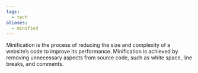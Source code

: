 ```yaml
---
tags:
  - tech
aliases:
  - minified
---
```

Minification is the process of reducing the size and complexity of a website’s code to improve its performance.
Minification is achieved by removing unnecessary aspects from source code, such as white space, line breaks, and comments.